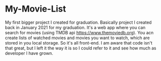 # My-Movie-List
My first bigger project I created for graduation.
Basically project I created back in January 2021 for my graduation.
It's a web app where you can search for movies (using TMDB api https://www.themoviedb.org).
You acn create lists of watched movies and movies you want to watch, which are stored in you local storage. So it's all front-end.
I am aware that code isn't that great, but I left it the way it is so I could refer to it and see how much as developer I have grown.
